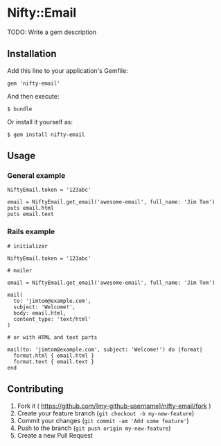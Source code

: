 # Nifty::Email

TODO: Write a gem description

## Installation

Add this line to your application's Gemfile:

    gem 'nifty-email'

And then execute:

    $ bundle

Or install it yourself as:

    $ gem install nifty-email

## Usage

### General example

```
NiftyEmail.token = '123abc'

email = NiftyEmail.get_email('awesome-email', full_name: 'Jim Tom')
puts email.html
puts email.text
```

### Rails example

```
# initializer

NiftyEmail.token = '123abc'

# mailer

email = NiftyEmail.get_email('awesome-email', full_name: 'Jim Tom')

mail(
  to: 'jimtom@example.com',
  subject: 'Welcome!',
  body: email.html,
  content_type: 'text/html'
)

# or with HTML and text parts

mail(to: 'jimtom@example.com', subject: 'Welcome!') do |format|
  format.html { email.html }
  format.text { email.text }
end
```

## Contributing

1. Fork it ( https://github.com/[my-github-username]/nifty-email/fork )
2. Create your feature branch (`git checkout -b my-new-feature`)
3. Commit your changes (`git commit -am 'Add some feature'`)
4. Push to the branch (`git push origin my-new-feature`)
5. Create a new Pull Request
